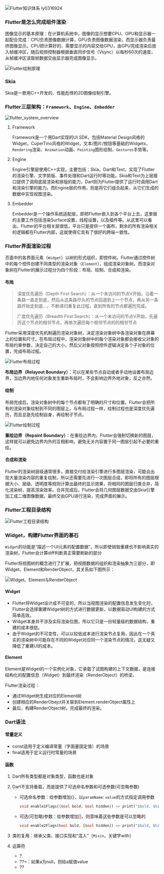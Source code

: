 ![Flutter知识体系](https://static001.geekbang.org/resource/image/99/64/9959006fe52706a123cc7fc596346064.jpg) ly0316924

### Flutter是怎么完成组件渲染

图像显示的基本原理：在计算机系统中，图像的显示想要CPU、GPU和显示器一起配合完成：CPU负责图像数据计算，GPU负责图像数据渲染，而显示器负责最终图像显示。CPU把计算好的、需要显示的内容交给GPU，由GPU完成渲染后放入帧缓冲区，随后视频控制器根据垂直同步信号（Vsync）以每秒60次的速度，从帧缓冲区读取帧数据交由显示器完成图像显示。

![Flutter绘制原理](https://static001.geekbang.org/resource/image/95/2a/95cb258c9103e05398f9c97a1113072a.png)

### Skia

Skia是一款用C++开发的、性能彪悍的2D图像绘制引擎。

### Flutter三层架构：`Framework`、`Engine`、`Embedder`

![flutter_system_overview](http://ucoon.gitee.io/myblogimg/flutter_system_overview.png)

1. Framework

   Framework是一个用Dart实现的UI SDK，包括Material Design风格的Widget，CuperTino风格的Widget，文本/图片/按钮等基础的Widgets，`Rendering`渲染、`Animation`动画、`Painting`图形绘制、`Gestures`手势等。

2. Engine

   Engine引擎层使用C++实现，主要包括：Skia，Dart和Text，实现了Flutter的渲染引擎、文字排版、事件处理和Dart运行时等功能。Skia和Text为上层接口提供了调用底层渲染和排版的能力，Dart则为Flutter提供了运行时调用Dart和渲染引擎的能力。而Engine层的作用，则是将它们组合起来，从它们生成的数据中实现视图渲染。

3. Embedder

   Embedder是一个操作系统适配层，即把Flutter嵌入到各个平台上去，这里做的主要工作包括渲染Surface设置，线程设置，以及插件等。从这里可以看出，Flutter的平台相关层很低，平台只是提供一个画布，剩余的所有渲染相关的逻辑都在Flutter内部，这就使得它具有了很好的跨端一致性。

### Flutter界面渲染过程

页面中的各界面元素（`Widget`）以树的形式组织，即控件树。Flutter通过控件树中的每个控件创建不同类型的渲染对象（`Element`），组成渲染对象树。而渲染对象树在Flutter的展示过程分为四个阶段：布局、绘制、合成和渲染。

#### 布局

>深度优先遍历（Depth First Search）：从一个未访问的节点V开始，沿着一条路一直走到底，然后从这条路尽头的节点回退到上一个节点，再从另一条路开始走到底...，不断递归重复此过程，直到所有的节点都遍历完成。
>
>广度优先遍历（Breadth First Search）：从一个未访问的节点V开始，先遍历这个节点的相邻节点，再依次遍历每个相邻节点的的相邻节点

Flutter采用深度优先机制遍历渲染对象树，决定渲染对象树中各渲染对象在屏幕上的位置和尺寸。在布局过程中，渲染对象树中的每个渲染对象都会接收父对象的布局约束参数，决定自己的大小，然后父对象按照控件逻辑决定各个子对象的位置，完成布局过程。

![Flutter布局过程](https://static001.geekbang.org/resource/image/f9/00/f9e6bbf06231fbad54ed11ef291e8d00.png)

**布局边界（Relayout Boundary）**：可以在某些节点自动或者手动地设置布局边界，当边界内地任何对象发生重新布局时，不会影响边界外地对象，反之亦然。

#### 绘制

布局完成后，渲染对象树中的每个节点都有了明确的尺寸和位置。Flutter会把所有的渲染对象绘制到不同的图层上，与布局过程一样，绘制过程也是深度优先遍历，而且总是先绘制自身，再绘制子节点。

![Flutter绘制过程](https://static001.geekbang.org/resource/image/8c/b8/8c1d612990d9ada0508c5a41c9e4cab8.png)

**重绘边界（Repaint Boundary）**：在重绘边界内，Flutter会强制切换新的图层，这样就可以避免边界内外的互相影响，避免无关内容置于同一图层引起不必要的重绘。

#### 合成和渲染

Flutter的渲染树层级通常很多，直接交付给渲染引擎进行多图层渲染，可能会出现大量渲染内容的重复绘制，所以还需要先进行一次图层合成，即将所有的图层根据大小、层级、透明度等规则计算出最终的显示效果，将相同的图层归类合并，简化渲染树，提高渲染效率。合并完成后，Flutter会将几何图层数据交由Skia引擎加工成二维图像数据，最终交由GPU进行渲染，完成界面的展示。

### Flutter工程目录结构

![Flutter工程目录结构](https://static001.geekbang.org/resource/image/e7/fc/e7ecbd5c21895e396c14154b2f226dfc.png)

### Widget，构建Flutter界面的基石

`Widget`的功能是“描述一个UI元素的配置数据”，所以即使销毁重建也不影响真实的渲染树，Flutter会计算diff判断真正需要刷新的部分

Flutter将视图树的概念进行了扩展，把视图数据的组织和渲染抽象为三部分，即Widget、Element和RenderObject，其关系如下图所示：

![Widget、Element与RenderObject](https://static001.geekbang.org/resource/image/b4/c9/b4ae98fe5b4c9a7a784c916fd140bbc9.png)

#### Widget

- Flutter将Widget设计成不可变的，所以当视图渲染的配置信息发生变化时，Flutter会选择重建Widget树的方式进行数据更新，以数据驱动UI构建的方式简单高效。
- Widget本身并不涉及实际渲染位图，所以它只是一份轻量级的数据结构，重建的成本很低。
- 由于Widget的不可变性，可以以较低成本进行渲染节点复用，因此在一个真实的渲染树中可能存在不同的Widget对应同一个渲染节点的情况，这无疑又降低了重建UI的成本。

#### Element

Element是Widget的一个实例化对象，它承载了试图构建的上下文数据，是连接结构化的配置信息（Widget）到最终渲染（RenderObject）的桥梁。

Flutter渲染过程：

- 通过Widget树生成对应的Element树
- 创建相应的RenderObejct并关联到Element.renderObject属性上
- 最后，构建RenderObject树，完成最终的渲染。

### Dart语法

#### 常量定义

- const适用于定义编译常量（字面量固定值）的场景
- final适用于定义运行时常量的场景

#### 函数

1. Dart所有类型都是对象类型，函数也是对象

2. Dart不支持重载，而是提供了可选命名参数和可选参数(可忽略参数)

   - 可选命名参数：给参数增加{}，以`paramName`:  `value`的方式指定调用参数

     ```dart
     void enable1Flags({bool bold, bool hidden}) => print("$bold, $hidden");
     ```

   - 可选(可忽略)参数：给参数增加[]，则意味着这些参数是可以忽略的

     ```dart
     void enable2Flags(bool bold, [bool hidden]) => print("$bold, $hidden");
     ```

3. 类的复用：继承父类、接口实现和“混入”（`Mixin`，关键字with）

4. 运算符

   - ?.
   - ??=：如果a为null，则给a赋值value
   - ??

   


